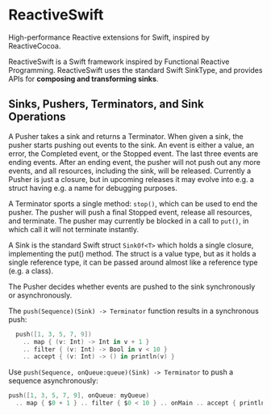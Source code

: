 ReactiveSwift
=============

High-performance Reactive extensions for Swift, inspired by ReactiveCocoa.

ReactiveSwift is a Swift framework inspired by Functional Reactive
Programming. ReactiveSwift uses the standard Swift SinkType, and provides APIs for
**composing and transforming sinks**.

## Sinks, Pushers, Terminators, and Sink Operations

A Pusher takes a sink and returns a Terminator. When given a sink, the pusher starts pushing
out events to the sink. An event is either a value, an error, the Completed event, or the
Stopped event. The last three events are ending events. After an ending event, the pusher
will not push out any more events, and all resources, including the sink, will be
released. Currently a Pusher is just a closure, but in upcoming releases it may evolve
into e.g. a struct having e.g. a name for debugging purposes.

A Terminator sports a single method: `stop()`, which can be used to end the pusher. The
pusher will push a final Stopped event, release all resources, and terminate. The pusher
may currently be blocked in a call to `put()`, in which call it will not terminate
instantly.

A Sink is the standard Swift struct `SinkOf<T>` which holds a single closure, implementing
the put() method. The struct is a value type, but as it holds a single reference type,
it can be passed around almost like a reference type (e.g. a class).

The Pusher decides whether events are pushed to the sink synchronously or asynchronously.

The `push(Sequence)(Sink) -> Terminator` function results in a synchronous push:

```swift
  push([1, 3, 5, 7, 9])
    .. map { (v: Int) -> Int in v + 1 }
    .. filter { (v: Int) -> Bool in v < 10 }
    .. accept { (v: Int) -> () in println(v) }
```

Use `push(Sequence, onQueue:queue)(Sink) -> Terminator` to push a sequence asynchronously:

```swift
push([1, 3, 5, 7, 9], onQueue: myQueue)
  .. map { $0 + 1 } .. filter { $0 < 10 } .. onMain .. accept { println($0) }
```

